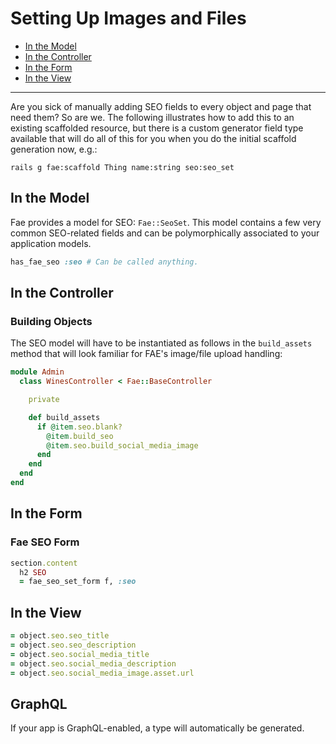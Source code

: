 # Setting Up Images and Files

* [In the Model](#in-the-model)
* [In the Controller](#in-the-controller)
* [In the Form](#in-the-form)
* [In the View](#in-the-view)

---

Are you sick of manually adding SEO fields to every object and page that need them? So are we. The following illustrates how to add this to an existing scaffolded resource, but there is a custom generator field type available that will do all of this for you when you do the initial scaffold generation now, e.g.:

`rails g fae:scaffold Thing name:string seo:seo_set`

## In the Model

Fae provides a model for SEO: `Fae::SeoSet`. This model contains a few very common SEO-related fields and can be polymorphically associated to your application models.

```ruby
has_fae_seo :seo # Can be called anything.
```

## In the Controller

### Building Objects

The SEO model will have to be instantiated as follows in the `build_assets` method that will look familiar for FAE's image/file upload handling:

```ruby
module Admin
  class WinesController < Fae::BaseController

    private

    def build_assets
      if @item.seo.blank?
        @item.build_seo
        @item.seo.build_social_media_image
      end
    end
  end
end
```

## In the Form

### Fae SEO Form

```ruby
section.content
  h2 SEO
  = fae_seo_set_form f, :seo
```

## In the View

```ruby
= object.seo.seo_title
= object.seo.seo_description
= object.seo.social_media_title
= object.seo.social_media_description
= object.seo.social_media_image.asset.url
```

## GraphQL

If your app is GraphQL-enabled, a type will automatically be generated.
